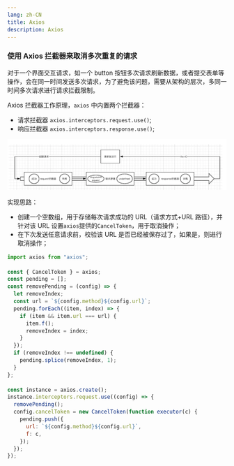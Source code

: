 ```yaml
---
lang: zh-CN
title: Axios
description: Axios
---
```


### 使用 Axios 拦截器来取消多次重复的请求

对于一个界面交互请求，如一个 button 按钮多次请求刷新数据，或者提交表单等操作，会在同一时间发送多次请求，为了避免该问题，需要从架构的层次，多同一时间多次请求进行请求拦截限制。

Axios 拦截器工作原理，`axios` 中内置两个拦截器：

- 请求拦截器 `axios.interceptors.request.use()`;
- 响应拦截器 `axios.interceptors.response.use()`;

![img](./Axios/1595616-20190728145040109-427538891.png)

实现思路：

- 创建一个空数组，用于存储每次请求成功的 URL（请求方式+URL 路径），并针对该 URL 设置`axios`提供的`CancelToken`，用于取消操作；
- 在下次发送任意请求前，校验该 URL 是否已经被保存过了，如果是，则进行取消操作；

```javascript
import axios from "axios";

const { CancelToken } = axios;
const pending = [];
const removePending = (config) => {
  let removeIndex;
  const url = `${config.method}${config.url}`;
  pending.forEach((item, index) => {
    if (item && item.url === url) {
      item.f();
      removeIndex = index;
    }
  });
  if (removeIndex !== undefined) {
    pending.splice(removeIndex, 1);
  }
};

const instance = axios.create();
instance.interceptors.request.use((config) => {
  removePending();
  config.cancelToken = new CancelToken(function executor(c) {
    pending.push({
      url: `${config.method}${config.url}`,
      f: c,
    });
  });
});
```
